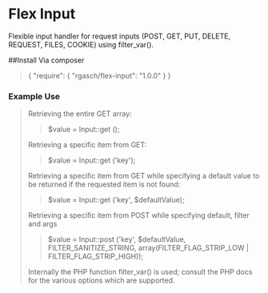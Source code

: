 # Flex Input
Flexible input handler for request inputs (POST, GET, PUT, DELETE, REQUEST, FILES, COOKIE) using filter_var().


##Install
Via composer
> { "require": { "rgasch/flex-input": "1.0.0" } }


### Example Use
> <?php
>
>use rgasch\FlexInput\Input;
>

Retrieving the entire GET array: 

> $value = Input::get ();

Retrieving a specific item from GET: 

> $value = Input::get ('key');

Retrieving a specific item from GET while specifying a default value to be returned if the requested item is not found: 

> $value = Input::get ('key', $defaultValue);

Retrieving a specific item from POST while specifying default, filter and args

> $value = Input::post ('key', $defaultValue, FILTER_SANITIZE_STRING, array(FILTER_FLAG_STRIP_LOW | FILTER_FLAG_STRIP_HIGH));


Internally the PHP function filter_var() is used; consult the PHP docs for the various options which are supported.


